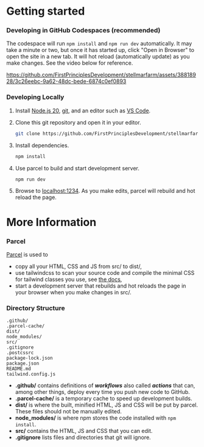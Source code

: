 # Getting started

### Developing in GitHub Codespaces (recommended)

The codespace will run `npm install` and `npm run dev` automatically. It may take a minute or two, but once it has started up, click "Open in Browser" to open the site in a new tab. It will hot reload (automatically update) as you make changes. See the video below for reference.


https://github.com/FirstPrinciplesDevelopment/stellmarfarm/assets/38818928/3c26eebc-9a62-48dc-bede-6874c0ef0893


### Developing Locally


1. Install [Node.js 20](https://nodejs.org/en), [git](https://git-scm.com/downloads), and an editor such as [VS Code](https://code.visualstudio.com/).

2. Clone this git repository and open it in your editor.
    ```sh
    git clone https://github.com/FirstPrinciplesDevelopment/stellmarfarm.git
    ``` 

3. Install dependencies.
    ```sh
    npm install
    ```
    
4. Use parcel to build and start development server.

    ```sh
    npm run dev
    ```

5. Browse to [localhost:1234](http://localhost:1234). As you make edits, parcel will rebuild and hot reload the page.



# More Information

### Parcel

[Parcel](https://parceljs.org/) is used to
- copy all your HTML, CSS and JS from src/ to dist/,
- use tailwindcss to scan your source code and compile the minimal CSS for tailwind classes you use, see [the docs](https://tailwindcss.com/docs/guides/parcel),
- start a development server that rebuilds and hot reloads the page in your browser when you make changes in src/.

### Directory Structure

```
.github/
.parcel-cache/
dist/
node_modules/
src/
.gitignore
.postcssrc
package-lock.json
package.json
README.md
tailwind.config.js
```

- **.github/** contains definitions of ***workflows*** also called ***actions*** that can, among other things, deploy every time you push new code to GitHub.
- **.parcel-cache/** is a temporary cache to speed up development builds.
- **dist/** is where the built, minified HTML, JS and CSS will be put by parcel. These files should not be manually edited.
- **node_modules/** is where npm stores the code installed with `npm install`.
- **src/** contains the HTML, JS and CSS that you can edit.
- **.gitignore** lists files and directories that git will ignore.



